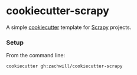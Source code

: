 # cookiecutter-scrapy

A simple [cookiecutter](https://github.com/audreyr/cookiecutter) template for [Scrapy](http://scrapy.org) projects.

### Setup

From the command line:

```bash
cookiecutter gh:zachwill/cookiecutter-scrapy
```
